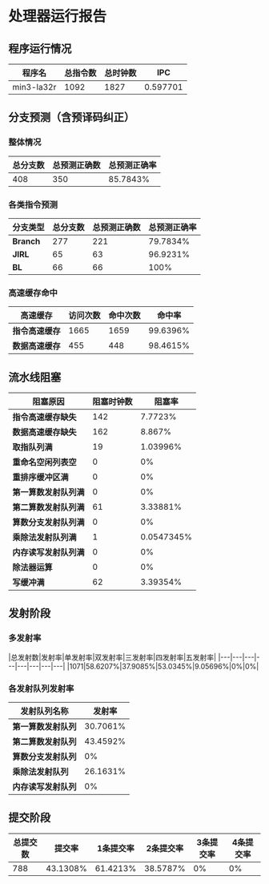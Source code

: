 # 处理器运行报告
## 程序运行情况
|程序名|总指令数|总时钟数|IPC|
|---|---|---|---|
|min3-la32r|1092|1827|0.597701|

## 分支预测（含预译码纠正）
### 整体情况
|总分支数|总预测正确数|总预测正确率|
|---|---|---|
|408|350|85.7843%|

### 各类指令预测
|分支类型|总分支数|总预测正确数|总预测正确率|
|---|---|---|---|
|**Branch**| 277 | 221 | 79.7834%|
|**JIRL**| 65 | 63 | 96.9231%|
|**BL**| 66 | 66 | 100%|

### 高速缓存命中
|高速缓存|访问次数|命中次数|命中率|
|---|---|---|---|
|**指令高速缓存**| 1665 | 1659 | 99.6396%|
|**数据高速缓存**| 455 | 448 | 98.4615%|
## 流水线阻塞
|阻塞原因|阻塞时钟数|阻塞率|
|---|---|---|
|**指令高速缓存缺失**| 142 | 7.7723%|
|**数据高速缓存缺失**| 162 | 8.867%|
|**取指队列满**| 19 | 1.03996%|
|**重命名空闲列表空**|0 | 0%|
|**重排序缓冲区满**|0 | 0%|
|**第一算数发射队列满**|0 | 0%|
|**第二算数发射队列满**|61 | 3.33881%|
|**算数分支发射队列满**|0 | 0%|
|**乘除法发射队列满**|1 | 0.0547345%|
|**内存读写发射队列满**|0 | 0%|
|**除法器运算**|0 | 0%|
|**写缓冲满**|62 | 3.39354%|

## 发射阶段
### 多发射率
|总发射数|发射率|单发射率|双发射率|三发射率|四发射率|五发射率|
|---|---|---|---|---|---|---|---|
|1071|58.6207%|37.9085%|53.0345%|9.05696%|0%|0%|

### 各发射队列发射率
|发射队列名称|发射率|
|---|---|
|**第一算数发射队列**|30.7061%|
|**第二算数发射队列**|43.4592%|
|**算数分支发射队列**|0%|
|**乘除法发射队列**|26.1631%|
|**内存读写发射队列**|0%|

## 提交阶段
|总提交数|提交率|1条提交率|2条提交率|3条提交率|4条提交率|
|---|---|---|---|---|---|
|788|43.1308%|61.4213%|38.5787%|0%|0%|

